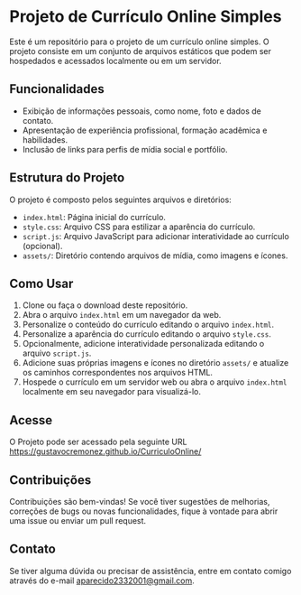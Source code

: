 # Projeto de Currículo Online Simples

Este é um repositório para o projeto de um currículo online simples. O projeto consiste em um conjunto de arquivos estáticos que podem ser hospedados e acessados localmente ou em um servidor.

## Funcionalidades

- Exibição de informações pessoais, como nome, foto e dados de contato.
- Apresentação de experiência profissional, formação acadêmica e habilidades.
- Inclusão de links para perfis de mídia social e portfólio.

## Estrutura do Projeto

O projeto é composto pelos seguintes arquivos e diretórios:

- `index.html`: Página inicial do currículo.
- `style.css`: Arquivo CSS para estilizar a aparência do currículo.
- `script.js`: Arquivo JavaScript para adicionar interatividade ao currículo (opcional).
- `assets/`: Diretório contendo arquivos de mídia, como imagens e ícones.

## Como Usar

1. Clone ou faça o download deste repositório.
2. Abra o arquivo `index.html` em um navegador da web.
3. Personalize o conteúdo do currículo editando o arquivo `index.html`.
4. Personalize a aparência do currículo editando o arquivo `style.css`.
5. Opcionalmente, adicione interatividade personalizada editando o arquivo `script.js`.
6. Adicione suas próprias imagens e ícones no diretório `assets/` e atualize os caminhos correspondentes nos arquivos HTML.
7. Hospede o currículo em um servidor web ou abra o arquivo `index.html` localmente em seu navegador para visualizá-lo.

## Acesse

O Projeto pode ser acessado pela seguinte URL https://gustavocremonez.github.io/CurriculoOnline/

## Contribuições

Contribuições são bem-vindas! Se você tiver sugestões de melhorias, correções de bugs ou novas funcionalidades, fique à vontade para abrir uma issue ou enviar um pull request.

## Contato

Se tiver alguma dúvida ou precisar de assistência, entre em contato comigo através do e-mail aparecido2332001@gmail.com.
